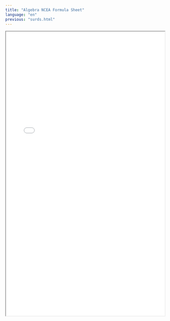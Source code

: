 ```yaml
---
title: "Algebra NCEA Formula Sheet"
language: "en"
previous: "surds.html"
---
```

<div markdown="1">
    <iframe src="../assets/math/algebra/files/L3-Maths-Formulae-2013.pdf" width="100%" height="900px">
</div>
<!--<div markdown="1"><p style="padding:0;margin:0;">  \[-b \pm \sqrt{b^2-4ac}\] </p></div>-->